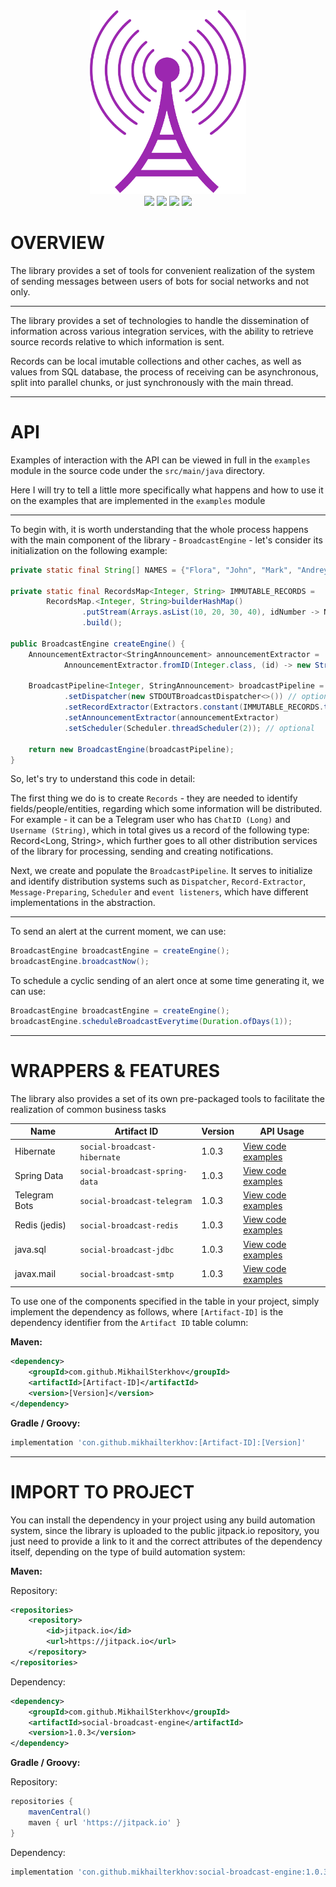 <div align="center">
  <img src=".assets/broadcast.png" alt="broadcast" width="250"/>
  <br>
  <img src="https://img.shields.io/badge/language-Java-magenta?style=flat" />
  <img src="https://img.shields.io/badge/release-v1.0.3-magenta?style=flat" />
  <img src="https://img.shields.io/badge/repository-jitpack.io-magenta?style=flat" />
  <img src="https://img.shields.io/badge/license-MIT-magenta?style=flat" />
</div>

# OVERVIEW

The library provides a set of tools for convenient realization of 
the system of sending messages between users of bots for social networks 
and not only.

---

The library provides a set of technologies to handle the 
dissemination of information across various integration services, 
with the ability to retrieve source records relative to which 
information is sent.

Records can be local imutable collections and other caches, 
as well as values from SQL database, the process of receiving 
can be asynchronous, split into parallel chunks, or just 
synchronously with the main thread.

---

# API

Examples of interaction with the API can be viewed in full 
in the `examples` module in the source code under the `src/main/java` 
directory.

Here I will try to tell a little more specifically what happens 
and how to use it on the examples that are implemented in the 
`examples` module

---

To begin with, it is worth understanding that the whole process 
happens with the main component of the library - `BroadcastEngine` - 
let's consider its initialization on the following example:

```java
private static final String[] NAMES = {"Flora", "John", "Mark", "Andrey"};

private static final RecordsMap<Integer, String> IMMUTABLE_RECORDS =
        RecordsMap.<Integer, String>builderHashMap()
                .putStream(Arrays.asList(10, 20, 30, 40), idNumber -> NAMES[(idNumber / 10) - 1])
                .build();

public BroadcastEngine createEngine() {
    AnnouncementExtractor<StringAnnouncement> announcementExtractor =
            AnnouncementExtractor.fromID(Integer.class, (id) -> new StringAnnouncement(String.format("[ID: %s] -> \"Hello world!\"", id)));

    BroadcastPipeline<Integer, StringAnnouncement> broadcastPipeline = BroadcastPipeline.createPipeline(Integer.class, StringAnnouncement.class)
            .setDispatcher(new STDOUTBroadcastDispatcher<>()) // optional
            .setRecordExtractor(Extractors.constant(IMMUTABLE_RECORDS.toRecordsSet()))
            .setAnnouncementExtractor(announcementExtractor)
            .setScheduler(Scheduler.threadScheduler(2)); // optional
    
    return new BroadcastEngine(broadcastPipeline);
}
```

So, let's try to understand this code in detail:

The first thing we do is to create `Records` - they are needed to 
identify fields/people/entities, regarding which some information will 
be distributed. For example - it can be a Telegram user who 
has `ChatID (Long)` and `Username (String)`, which in total gives us 
a record of the following type: Record<Long, String>, which further 
goes to all other distribution services of the library for processing, 
sending and creating notifications.

Next, we create and populate the `BroadcastPipeline`. It serves to 
initialize and identify distribution systems such as `Dispatcher`, 
`Record-Extractor`, `Message-Preparing`, `Scheduler` and `event listeners`, 
which have different implementations in the abstraction.

---

To send an alert at the current moment, we can use:

```java
BroadcastEngine broadcastEngine = createEngine();
broadcastEngine.broadcastNow();
```

To schedule a cyclic sending of an alert once at some 
time generating it, we can use:

```java
BroadcastEngine broadcastEngine = createEngine();
broadcastEngine.scheduleBroadcastEverytime(Duration.ofDays(1));
```

---

# WRAPPERS & FEATURES

The library also provides a set of its own pre-packaged tools 
to facilitate the realization of common business tasks

| Name          | Artifact ID                    | Version | API Usage                                                                                          |
|---------------|--------------------------------|---------|----------------------------------------------------------------------------------------------------|
| Hibernate     | `social-broadcast-hibernate`   | 1.0.3   | [View code examples](examples/src/main/java/io/broadcast/example/HibernateBroadcastExample.java)   |
| Spring Data   | `social-broadcast-spring-data` | 1.0.3   | [View code examples](examples/src/main/java/io/broadcast/example/SpringDataBroadcastExample.java)  |
| Telegram Bots | `social-broadcast-telegram`    | 1.0.3   | [View code examples](examples/src/main/java/io/broadcast/example/TelegramBotBroadcastExample.java) |
| Redis (jedis) | `social-broadcast-redis`       | 1.0.3   | [View code examples](examples/src/main/java/io/broadcast/example/JedisBroadcastExample.java)       |
| java.sql      | `social-broadcast-jdbc`        | 1.0.3   | [View code examples](examples/src/main/java/io/broadcast/example/JdbcH2BroadcastExample.java)      |
| javax.mail    | `social-broadcast-smtp`        | 1.0.3   | [View code examples](examples/src/main/java/io/broadcast/example/SMTPBroadcastExample.java)        |

To use one of the components specified in the table in your project, 
simply implement the dependency as follows, where `[Artifact-ID]` 
is the dependency identifier from the `Artifact ID` table column:

**Maven:**

```xml
<dependency>
    <groupId>com.github.MikhailSterkhov</groupId>
    <artifactId>[Artifact-ID]</artifactId>
    <version>[Version]</version>
</dependency>
```

**Gradle / Groovy:**

```groovy
implementation 'con.github.mikhailterkhov:[Artifact-ID]:[Version]'
```

---

# IMPORT TO PROJECT

You can install the dependency in your project using any build automation system, 
since the library is uploaded to the public jitpack.io repository, 
you just need to provide a link to it and the correct attributes 
of the dependency itself, depending on the type of build automation system:

**Maven:**

Repository:

```xml
<repositories>
    <repository>
        <id>jitpack.io</id>
        <url>https://jitpack.io</url>
    </repository>
</repositories>
```

Dependency:

```xml
<dependency>
    <groupId>com.github.MikhailSterkhov</groupId>
    <artifactId>social-broadcast-engine</artifactId>
    <version>1.0.3</version>
</dependency>
```

**Gradle / Groovy:**

Repository:

```groovy
repositories {
    mavenCentral()
    maven { url 'https://jitpack.io' }
}
```

Dependency:

```groovy
implementation 'con.github.mikhailterkhov:social-broadcast-engine:1.0.3'
```
